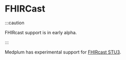 # FHIRCast

:::caution

FHIRcast support is in early alpha.

:::

Medplum has experimental support for [FHIRcast STU3](https://fhircast.org/).
